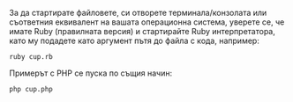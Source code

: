 За да стартирате файловете, си отворете терминала/конзолата или съответния еквивалент на
вашата операционна система, уверете се, че имате Ruby (правилната версия) и стартирайте
Ruby интерпретатора, като му подадете като аргумент пътя до файла с кода, например:

    ruby cup.rb

Примерът с PHP се пуска по същия начин:

    php cup.php

